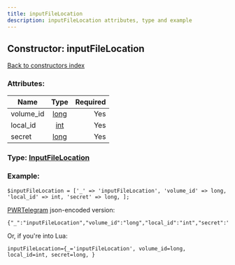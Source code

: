 ```yaml
---
title: inputFileLocation
description: inputFileLocation attributes, type and example
---
```

## Constructor: inputFileLocation  
[Back to constructors index](index.md)



### Attributes:

| Name     |    Type       | Required |
|----------|:-------------:|---------:|
|volume\_id|[long](../types/long.md) | Yes|
|local\_id|[int](../types/int.md) | Yes|
|secret|[long](../types/long.md) | Yes|



### Type: [InputFileLocation](../types/InputFileLocation.md)


### Example:

```
$inputFileLocation = ['_' => 'inputFileLocation', 'volume_id' => long, 'local_id' => int, 'secret' => long, ];
```  

[PWRTelegram](https://pwrtelegram.xyz) json-encoded version:

```
{"_":"inputFileLocation","volume_id":"long","local_id":"int","secret":"long"}
```


Or, if you're into Lua:  


```
inputFileLocation={_='inputFileLocation', volume_id=long, local_id=int, secret=long, }

```


